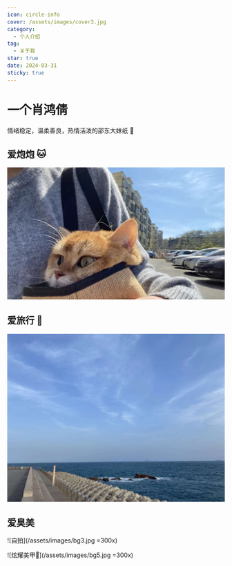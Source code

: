 ```yaml
---
icon: circle-info
cover: /assets/images/cover3.jpg
category:
  - 个人介绍
tag:
  - 关于我
star: true
date: 2024-03-31
sticky: true
---
```


# 一个肖鸿倩

情绪稳定，温柔善良，热情活泼的邵东大妹纸 👩

<!-- more -->

## 爱炮炮 🐱

![炮弟](/assets/images/bg4.jpg)

## 爱旅行 🚄

![在青岛](/assets/images/bg2.jpg)

## 爱臭美

![自拍](/assets/images/bg3.jpg =300x)

![炫耀美甲💅](/assets/images/bg5.jpg =300x)

